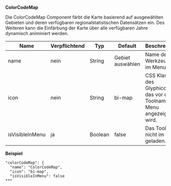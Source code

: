 **ColorCodeMap**

Die ColorCodeMap Component färbt die Karte basierend auf ausgewählten Gebieten und deren verfügbaren regionalstatistischen Datensätzen ein. Des Weiteren kann die Einfärbung der Karte über alle verfügbaren Jahre dynamisch animiniert werden.

|Name|Verpflichtend|Typ|Default|Beschreibung|
|----|-------------|---|-------|------------|
|name|nein|String|Gebiet auswählen|Name des Werkzeuges im Menu.|
|icon|nein|String|bi-map|CSS Klasse des Glyphicons, das vor dem Toolnamen im Menu angezeigt wird.|
|isVisibleInMenu|ja|Boolean|false|Das Tool wird nicht im Menü geladen.|

**Beispiel**
```
"colorCodeMap": {
  "name": "ColorCodeMap",
  "icon": "bi-map",
  "isVisibleInMenu": false
***
